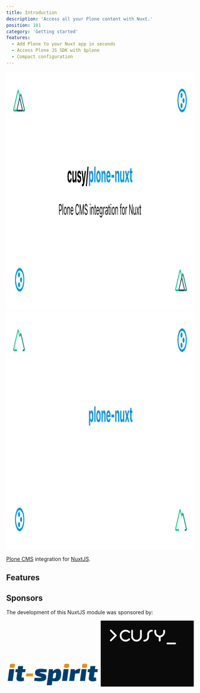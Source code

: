 ```yaml
---
title: Introduction
description: 'Access all your Plone content with Nuxt.'
position: 101
category: 'Getting started'
features:
  - Add Plone to your Nuxt app in seconds
  - Access Plone JS SDK with $plone
  - Compact configuration
---
```


<img src="/preview.png" class="light-img" width="1280" height="640" alt=""/>
<img src="/preview-dark.png" class="dark-img" width="1280" height="640" alt=""/>

[Plone CMS](https://plone.org) integration for [NuxtJS](https://nuxtjs.org).

## Features

<list :items="features"></list>

## Sponsors

The development of this NuxtJS module was sponsored by:

[<img src="/it-spirit.png" width="250" />](https://www.it-spir.it)
[<img src="/cusy.png" width="250" />](https://cusy.io)
